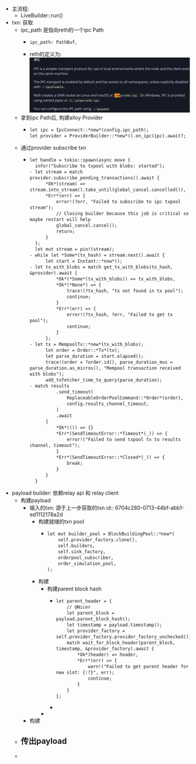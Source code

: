 - 主流程:
	- LiveBuilder::run()
- txn: 获取
	- ipc_path 是指向reth的一个ipc Path
		- ```
		  ipc_path: PathBuf,
		  ```
		- reth的定义为: 
		  ![image.png](../assets/image_1728354486875_0.png)
	- 拿到ipc Path后, 构建alloy Provider
		- ```
		  let ipc = IpcConnect::*new*(config.ipc_path);
		  let provider = ProviderBuilder::*new*().on_ipc(ipc).await?;
		  ```
	- 通过provider subscribe txn
		- ```
		  let handle = tokio::spawn(async move {
		    info!("Subscribe to txpool with blobs: started");
		  - let stream = match provider.subscribe_pending_transactions().await {
		        *Ok*(stream) => stream.into_stream().take_until(global_cancel.cancelled()),
		        *Err*(err) => {
		            error!(?err, "Failed to subscribe to ipc txpool stream");
		            // Closing builder because this job is critical so maybe restart will help
		            global_cancel.cancel();
		            return;
		        }
		    };
		    let mut stream = pin!(stream);
		  - while let *Some*(tx_hash) = stream.next().await {
		        let start = Instant::*now*();
		  - let tx_with_blobs = match get_tx_with_blobs(tx_hash, &provider).await {
		            *Ok*(*Some*(tx_with_blobs)) => tx_with_blobs,
		            *Ok*(*None*) => {
		                trace!(?tx_hash, "tx not found in tx pool");
		                continue;
		            }
		            *Err*(err) => {
		                error!(?tx_hash, ?err, "Failed to get tx pool");
		                continue;
		            }
		        };
		  - let tx = MempoolTx::*new*(tx_with_blobs);
		        let order = Order::*Tx*(tx);
		        let parse_duration = start.elapsed();
		        trace!(order = ?order.id(), parse_duration_mus = parse_duration.as_micros(), "Mempool transaction received with blobs");
		        add_txfetcher_time_to_query(parse_duration);
		  - match results
		            .send_timeout(
		                ReplaceableOrderPoolCommand::*Order*(order),
		                config.results_channel_timeout,
		            )
		            .await
		        {
		            *Ok*(()) => {}
		            *Err*(SendTimeoutError::*Timeout*(_)) => {
		                error!("Failed to send txpool tx to results channel, timeout");
		            }
		            *Err*(SendTimeoutError::*Closed*(_)) => {
		                break;
		            }
		        }
		    }
		  ```
- payload builder: 依赖relay api 和 relay client
	- 构建payload
		- 输入的txn: 源于上一步获取的txn
		  id:: 6704c280-0713-44bf-abb1-ed1112178a2d
			- 构建就绪的txn pool
				- ```
				  let mut builder_pool = BlockBuildingPool::*new*(
				      self.provider_factory.clone(),
				      self.builders,
				      self.sink_factory,
				      orderpool_subscriber,
				      order_simulation_pool,
				  );
				  ```
			- 构建
				- 构建parent block hash
					- ```
					  let parent_header = {
					      // @Nicer
					      let parent_block = payload.parent_block_hash();
					      let timestamp = payload.timestamp();
					      let provider_factory = self.provider_factory.provider_factory_unchecked();
					      match wait_for_block_header(parent_block, timestamp, &provider_factory).await {
					          *Ok*(header) => header,
					          *Err*(err) => {
					              warn!("Failed to get parent header for new slot: {:?}", err);
					              continue;
					          }
					      }
					  };
					  ```
					-
				-
		- 构建
	- 传出payload
		-
	-